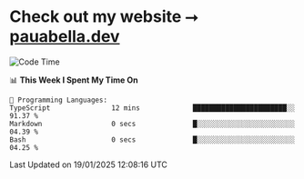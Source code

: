 # Check out my website ⭢ [pauabella.dev](https://pauabella.dev)

<!--START_SECTION:waka-->
![Code Time](http://img.shields.io/badge/Code%20Time-4%2C003%20hrs%2027%20mins-blue)

📊 **This Week I Spent My Time On** 

```text
💬 Programming Languages: 
TypeScript               12 mins             ███████████████████████░░   91.37 % 
Markdown                 0 secs              █░░░░░░░░░░░░░░░░░░░░░░░░   04.39 % 
Bash                     0 secs              █░░░░░░░░░░░░░░░░░░░░░░░░   04.25 % 
```


 Last Updated on 19/01/2025 12:08:16 UTC
<!--END_SECTION:waka-->
